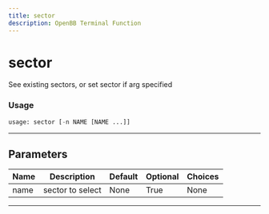 ```yaml
---
title: sector
description: OpenBB Terminal Function
---
```


# sector

See existing sectors, or set sector if arg specified

### Usage 
```python
usage: sector [-n NAME [NAME ...]]
```

---
## Parameters

| Name | Description | Default | Optional | Choices |
| ---- | ----------- | ------- | -------- | ------- |
| name | sector to select | None | True | None |


---

